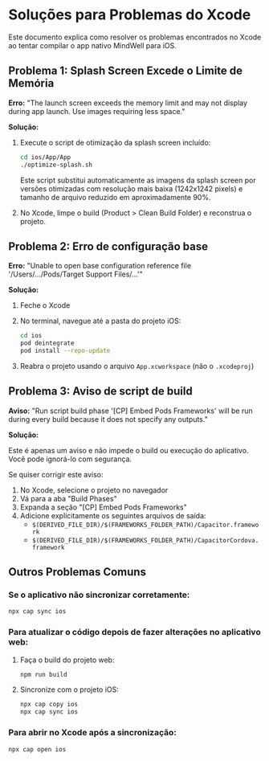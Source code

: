 # Soluções para Problemas do Xcode

Este documento explica como resolver os problemas encontrados no Xcode ao tentar compilar o app nativo MindWell para iOS.

## Problema 1: Splash Screen Excede o Limite de Memória

**Erro:** "The launch screen exceeds the memory limit and may not display during app launch. Use images requiring less space."

**Solução:**

1. Execute o script de otimização da splash screen incluído:

   ```bash
   cd ios/App/App
   ./optimize-splash.sh
   ```

   Este script substitui automaticamente as imagens da splash screen por versões otimizadas com resolução mais baixa (1242x1242 pixels) e tamanho de arquivo reduzido em aproximadamente 90%.

2. No Xcode, limpe o build (Product > Clean Build Folder) e reconstrua o projeto.

## Problema 2: Erro de configuração base

**Erro:** "Unable to open base configuration reference file '/Users/.../Pods/Target Support Files/...'"

**Solução:**

1. Feche o Xcode
2. No terminal, navegue até a pasta do projeto iOS:

   ```bash
   cd ios
   pod deintegrate
   pod install --repo-update
   ```

3. Reabra o projeto usando o arquivo `App.xcworkspace` (não o `.xcodeproj`)

## Problema 3: Aviso de script de build

**Aviso:** "Run script build phase '[CP] Embed Pods Frameworks' will be run during every build because it does not specify any outputs."

**Solução:**

Este é apenas um aviso e não impede o build ou execução do aplicativo. Você pode ignorá-lo com segurança.

Se quiser corrigir este aviso:

1. No Xcode, selecione o projeto no navegador
2. Vá para a aba "Build Phases"
3. Expanda a seção "[CP] Embed Pods Frameworks"
4. Adicione explicitamente os seguintes arquivos de saída:
   - `$(DERIVED_FILE_DIR)/$(FRAMEWORKS_FOLDER_PATH)/Capacitor.framework`
   - `$(DERIVED_FILE_DIR)/$(FRAMEWORKS_FOLDER_PATH)/CapacitorCordova.framework`

## Outros Problemas Comuns

### Se o aplicativo não sincronizar corretamente:

```bash
npx cap sync ios
```

### Para atualizar o código depois de fazer alterações no aplicativo web:

1. Faça o build do projeto web:
   ```bash
   npm run build
   ```

2. Sincronize com o projeto iOS:
   ```bash
   npx cap copy ios
   npx cap sync ios
   ```

### Para abrir no Xcode após a sincronização:

```bash
npx cap open ios
```